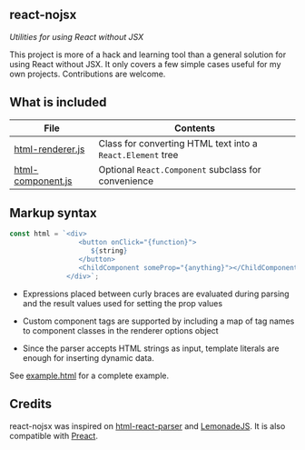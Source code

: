 react-nojsx
-----------

*Utilities for using React without JSX*

This project is more of a hack and learning tool than a general solution for
using React without JSX. It only covers a few simple cases useful for my own
projects. Contributions are welcome.

What is included
----------------

| File | Contents
|------|---------
| [html-renderer.js](https://github.com/lucianoiam/react-nojsx/blob/master/html-renderer.js) | Class for converting HTML text into a `React.Element` tree
| [html-component.js](https://github.com/lucianoiam/react-nojsx/blob/master/html-component.js) | Optional `React.Component` subclass for convenience

Markup syntax
-------------

```js
const html = `<div>
                 <button onClick="{function}">
                    ${string}
                 </button>
                 <ChildComponent someProp="{anything}"></ChildComponent>
              </div>`;
```

- Expressions placed between curly braces are evaluated during parsing and
the result values used for setting the prop values

- Custom component tags are supported by including a map of tag names to
component classes in the renderer options object

- Since the parser accepts HTML strings as input, template literals are enough
for inserting dynamic data.

See [example.html](https://github.com/lucianoiam/react-nojsx/blob/master/example.html)
for a complete example.

Credits
-------

react-nojsx was inspired on [html-react-parser](https://github.com/remarkablemark/html-react-parser)
and [LemonadeJS](https://github.com/lemonadejs/lemonadejs). It is also
compatible with [Preact](https://preactjs.com).

